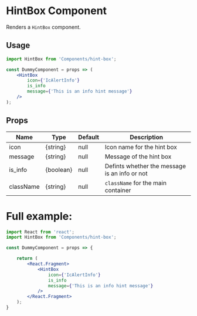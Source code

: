 # HintBox Component

Renders a `HintBox` component.


## Usage

```jsx
import HintBox from 'Components/hint-box';

const DummyComponent = props => (
    <HintBox
        icon={'IcAlertInfo'}
        is_info
        message={'This is an info hint message'}
    />
);
```

## Props

| Name       | Type       | Default  | Description                                        |
| ---------- | ---------- | -------- | -------------------------------------------------- |
| icon       | {string}   | null     | Icon name for the hint box                         |
| message    | {string}   | null     | Message of the hint box                            |
| is_info    | {boolean}  | null     | Defints whether the message is an info or not      |
| className  | {string}   | null     | `className` for the main container                 |



# Full example:

```jsx
import React from 'react';
import HintBox from 'Components/hint-box';

const DummyComponent = props => {

    return (
        <React.Fragment>
            <HintBox
                icon={'IcAlertInfo'}
                is_info
                message={'This is an info hint message'}
            />
        </React.Fragment>
    );
}
```
